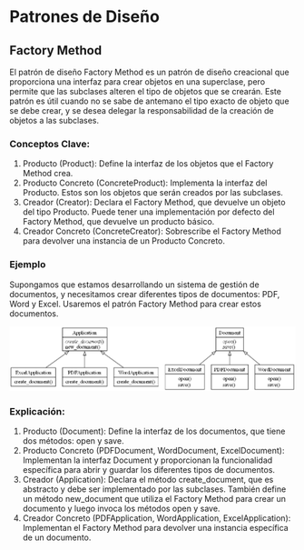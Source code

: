 # Patrones de Diseño

## Factory Method

El patrón de diseño Factory Method es un patrón de diseño creacional que proporciona una interfaz para crear objetos en una superclase, pero permite que las subclases alteren el tipo de objetos que se crearán. Este patrón es útil cuando no se sabe de antemano el tipo exacto de objeto que se debe crear, y se desea delegar la responsabilidad de la creación de objetos a las subclases.

### Conceptos Clave:

1. Producto (Product): Define la interfaz de los objetos que el Factory Method crea.
2. Producto Concreto (ConcreteProduct): Implementa la interfaz del Producto. Estos son los objetos que serán creados por las subclases.
3. Creador (Creator): Declara el Factory Method, que devuelve un objeto del tipo Producto. Puede tener una implementación por defecto del Factory Method, que devuelve un producto básico.
4. Creador Concreto (ConcreteCreator): Sobrescribe el Factory Method para devolver una instancia de un Producto Concreto.

### Ejemplo

Supongamos que estamos desarrollando un sistema de gestión de documentos, y necesitamos crear diferentes tipos de documentos: PDF, Word y Excel. Usaremos el patrón Factory Method para crear estos documentos.

![Factory Mehtod](images/classes_factory_method.png)

### Explicación:

1. Producto (Document): Define la interfaz de los documentos, que tiene dos métodos: open y save.
2. Producto Concreto (PDFDocument, WordDocument, ExcelDocument): Implementan la interfaz Document y proporcionan la funcionalidad específica para abrir y guardar los diferentes tipos de documentos.
3. Creador (Application): Declara el método create_document, que es abstracto y debe ser implementado por las subclases. También define un método new_document que utiliza el Factory Method para crear un documento y luego invoca los métodos open y save.
4. Creador Concreto (PDFApplication, WordApplication, ExcelApplication): Implementan el Factory Method para devolver una instancia específica de un documento.